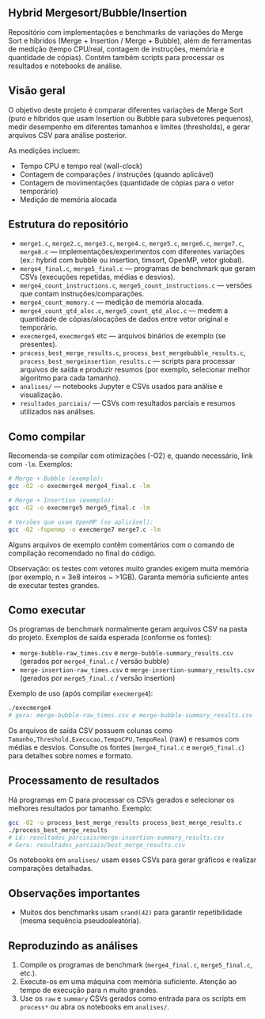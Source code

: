 ## Hybrid Mergesort/Bubble/Insertion

Repositório com implementações e benchmarks de variações do Merge Sort e híbridos (Merge + Insertion / Merge + Bubble), além de ferramentas de medição (tempo CPU/real, contagem de instruções, memória e quantidade de cópias). Contém também scripts para processar os resultados e notebooks de análise.

## Visão geral

O objetivo deste projeto é comparar diferentes variações de Merge Sort (puro e híbridos que usam Insertion ou Bubble para subvetores pequenos), medir desempenho em diferentes tamanhos e limites (thresholds), e gerar arquivos CSV para análise posterior.

As medições incluem:
- Tempo CPU e tempo real (wall-clock)
- Contagem de comparações / instruções (quando aplicável)
- Contagem de movimentações (quantidade de cópias para o vetor temporário)
- Medição de memória alocada

## Estrutura do repositório

- `merge1.c`, `merge2.c`, `merge3.c`, `merge4.c`, `merge5.c`, `merge6.c`, `merge7.c`, `merge8.c` — implementações/experimentos com diferentes variações (ex.: hybrid com bubble ou insertion, timsort, OpenMP, vetor global).
- `merge4_final.c`, `merge5_final.c` — programas de benchmark que geram CSVs (execuções repetidas, médias e desvios).
- `merge4_count_instructions.c`, `merge5_count_instructions.c` — versões que contam instruções/comparações.
- `merge4_count_memory.c` — medição de memória alocada.
- `merge4_count_qtd_aloc.c`, `merge5_count_qtd_aloc.c` — medem a quantidade de cópias/alocações de dados entre vetor original e temporário.
- `execmerge4`, `execmerge5` etc — arquivos binários de exemplo (se presentes).
- `process_best_merge_results.c`, `process_best_mergebubble_results.c`, `process_best_mergeinsertion_results.c` — scripts para processar arquivos de saída e produzir resumos (por exemplo, selecionar melhor algoritmo para cada tamanho).
- `analises/` — notebooks Jupyter e CSVs usados para análise e visualização.
- `resultados_parciais/` — CSVs com resultados parciais e resumos utilizados nas análises.

## Como compilar

Recomenda-se compilar com otimizações (-O2) e, quando necessário, link com `-lm`. Exemplos:

```bash
# Merge + Bubble (exemplo):
gcc -O2 -o execmerge4 merge4_final.c -lm

# Merge + Insertion (exemplo):
gcc -O2 -o execmerge5 merge5_final.c -lm

# Versões que usam OpenMP (se aplicável):
gcc -O2 -fopenmp -o execmerge7 merge7.c -lm
```

Alguns arquivos de exemplo contêm comentários com o comando de compilação recomendado no final do código.

Observação: os testes com vetores muito grandes exigem muita memória (por exemplo, n = 3e8 inteiros ~ >1GB). Garanta memória suficiente antes de executar testes grandes.

## Como executar

Os programas de benchmark normalmente geram arquivos CSV na pasta do projeto. Exemplos de saída esperada (conforme os fontes):

- `merge-bubble-raw_times.csv` e `merge-bubble-summary_results.csv` (gerados por `merge4_final.c` / versão bubble)
- `merge-insertion-raw_times.csv` e `merge-insertion-summary_results.csv` (gerados por `merge5_final.c` / versão insertion)

Exemplo de uso (após compilar `execmerge4`):

```bash
./execmerge4
# gera: merge-bubble-raw_times.csv e merge-bubble-summary_results.csv
```

Os arquivos de saída CSV possuem colunas como `Tamanho,Threshold,Execucao,TempoCPU,TempoReal` (raw) e resumos com médias e desvios. Consulte os fontes (`merge4_final.c` e `merge5_final.c`) para detalhes sobre nomes e formato.

## Processamento de resultados

Há programas em C para processar os CSVs gerados e selecionar os melhores resultados por tamanho. Exemplo:

```bash
gcc -O2 -o process_best_merge_results process_best_merge_results.c
./process_best_merge_results
# Lê: resultados_parciais/merge-insertion-summary_results.csv
# Gera: resultados_parciais/best_merge_results.csv
```

Os notebooks em `analises/` usam esses CSVs para gerar gráficos e realizar comparações detalhadas.

## Observações importantes

- Muitos dos benchmarks usam `srand(42)` para garantir repetibilidade (mesma sequência pseudoaleatória).

## Reproduzindo as análises

1. Compile os programas de benchmark (`merge4_final.c`, `merge5_final.c`, etc.).
2. Execute-os em uma máquina com memória suficiente. Atenção ao tempo de execução para n muito grandes.
3. Use os `raw` e `summary` CSVs gerados como entrada para os scripts em `process*` ou abra os notebooks em `analises/`.

<!-- README gerado automaticamente a partir de readme.txt e análise dos fontes -->
